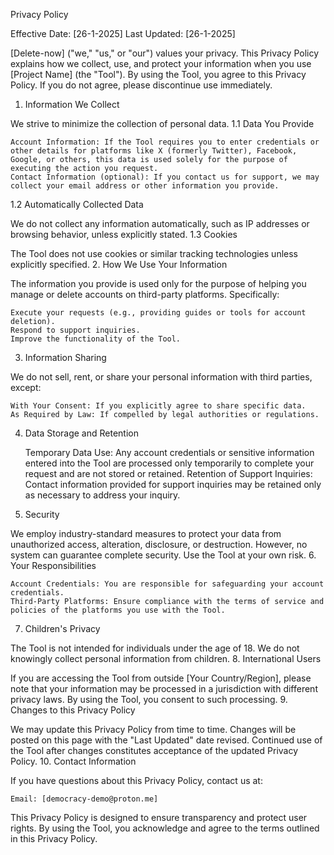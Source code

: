 Privacy Policy

Effective Date: [26-1-2025]
Last Updated: [26-1-2025]

[Delete-now] ("we," "us," or "our") values your privacy. This Privacy Policy explains how we collect, use, and protect your information when you use [Project Name] (the "Tool"). By using the Tool, you agree to this Privacy Policy. If you do not agree, please discontinue use immediately.
1. Information We Collect

We strive to minimize the collection of personal data.
1.1 Data You Provide

    Account Information: If the Tool requires you to enter credentials or other details for platforms like X (formerly Twitter), Facebook, Google, or others, this data is used solely for the purpose of executing the action you request.
    Contact Information (optional): If you contact us for support, we may collect your email address or other information you provide.

1.2 Automatically Collected Data

We do not collect any information automatically, such as IP addresses or browsing behavior, unless explicitly stated.
1.3 Cookies

The Tool does not use cookies or similar tracking technologies unless explicitly specified.
2. How We Use Your Information

The information you provide is used only for the purpose of helping you manage or delete accounts on third-party platforms. Specifically:

    Execute your requests (e.g., providing guides or tools for account deletion).
    Respond to support inquiries.
    Improve the functionality of the Tool.

3. Information Sharing

We do not sell, rent, or share your personal information with third parties, except:

    With Your Consent: If you explicitly agree to share specific data.
    As Required by Law: If compelled by legal authorities or regulations.

4. Data Storage and Retention

    Temporary Data Use: Any account credentials or sensitive information entered into the Tool are processed only temporarily to complete your request and are not stored or retained.
    Retention of Support Inquiries: Contact information provided for support inquiries may be retained only as necessary to address your inquiry.

5. Security

We employ industry-standard measures to protect your data from unauthorized access, alteration, disclosure, or destruction. However, no system can guarantee complete security. Use the Tool at your own risk.
6. Your Responsibilities

    Account Credentials: You are responsible for safeguarding your account credentials.
    Third-Party Platforms: Ensure compliance with the terms of service and policies of the platforms you use with the Tool.

7. Children's Privacy

The Tool is not intended for individuals under the age of 18. We do not knowingly collect personal information from children.
8. International Users

If you are accessing the Tool from outside [Your Country/Region], please note that your information may be processed in a jurisdiction with different privacy laws. By using the Tool, you consent to such processing.
9. Changes to this Privacy Policy

We may update this Privacy Policy from time to time. Changes will be posted on this page with the "Last Updated" date revised. Continued use of the Tool after changes constitutes acceptance of the updated Privacy Policy.
10. Contact Information

If you have questions about this Privacy Policy, contact us at:

    Email: [democracy-demo@proton.me]


This Privacy Policy is designed to ensure transparency and protect user rights. By using the Tool, you acknowledge and agree to the terms outlined in this Privacy Policy.